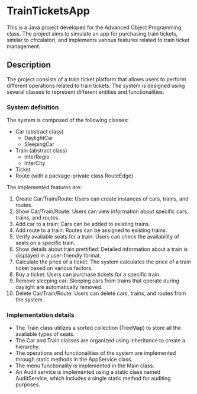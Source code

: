 # TrainTicketsApp
This is a Java project developed for the Advanced Object Programming class. The project aims to simulate an app for purchasing train tickets, similar to cfrcalatori, and implements various features related to train ticket management.
## Description
The project consists of a train ticket platform that allows users to perform different operations related to train tickets. The system is designed using several classes to represent different entities and functionalities.


### System definition
The system is composed of the following classes:

* Car (abstract class)
  + DaylightCar
  + SleepingCar
* Train (abstract class)
  + InterRegio
  + InterCity
* Ticket
* Route (with a package-private class RouteEdge)

The implemented features are:
1. Create Car/Train/Route: Users can create instances of cars, trains, and routes.
2. Show Car/Train/Route: Users can view information about specific cars, trains, and routes.
3. Add car to a train: Cars can be added to existing trains.
4. Add route to a train: Routes can be assigned to existing trains.
5. Verify available seats for a train: Users can check the availability of seats on a specific train.
6. Show details about train prettified: Detailed information about a train is displayed in a user-friendly format.
7. Calculate the price of a ticket: The system calculates the price of a train ticket based on various factors.
8. Buy a ticket: Users can purchase tickets for a specific train.
9. Remove sleeping car: Sleeping cars from trains that operate during daylight are automatically removed.
10. Delete Car/Train/Route: Users can delete cars, trains, and routes from the system.

### Implementation details
* The Train class utilizes a sorted collection (TreeMap) to store all the available types of seats.
* The Car and Train classes are organized using inheritance to create a hierarchy.
* The operations and functionalities of the system are implemented through static methods in the AppService class.
* The menu functionality is implemented in the Main class.
* An Audit service is implemented using a static class named AuditService, which includes a single static method for auditing purposes.

